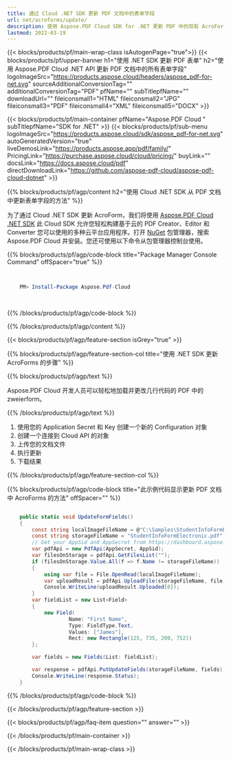 ```yaml
---
title: 通过 Cloud .NET SDK 更新 PDF 文档中的表单字段
url: net/acroforms/update/
description: 使用 Aspose.PDF Cloud SDK for .NET 更新 PDF 中的现有 AcroForm 字段。快速、准确且灵活的表单处理。
lastmod: 2022-03-19
---
```


{{< blocks/products/pf/main-wrap-class isAutogenPage="true">}}
{{< blocks/products/pf/upper-banner h1="使用 .NET SDK 更新 PDF 表单" h2="使用 Aspose.PDF Cloud .NET API 更新 PDF 文档中的所有表单字段" logoImageSrc="https://products.aspose.cloud/headers/aspose_pdf-for-net.svg" sourceAdditionalConversionTag="" additionalConversionTag="PDF" pfName="" subTitlepfName="" downloadUrl="" fileiconsmall1="HTML" fileiconsmall2="JPG" fileiconsmall3="PDF" fileiconsmall4="XML" fileiconsmall5="DOCX" >}}

{{< blocks/products/pf/main-container pfName="Aspose.PDF Cloud " subTitlepfName="SDK for .NET" >}}
{{< blocks/products/pf/sub-menu logoImageSrc="https://products.aspose.cloud/sdk/aspose_pdf-for-net.svg"
autoGeneratedVersion="true"
liveDemosLink="https://products.aspose.app/pdf/family/" PricingLink="https://purchase.aspose.cloud/cloud/pricing/" buyLink="" docsLink="https://docs.aspose.cloud/pdf"  directDownloadLink="https://github.com/aspose-pdf-cloud/aspose-pdf-cloud-dotnet" >}}

{{% blocks/products/pf/agp/content h2="使用 Cloud .NET SDK 从 PDF 文档中更新表单字段的方法" %}}

为了通过 Cloud .NET SDK 更新 AcroForm，我们将使用
[Aspose.PDF Cloud .NET SDK](https://products.aspose.cloud/pdf/net/)
此 Cloud SDK 允许您轻松构建基于云的 PDF Creator、Editor 和 Converter 您可以使用的多种云平台应用程序。打开
[NuGet](https://www.nuget.org/packages/Aspose.Pdf-Cloud)
包管理器，搜索
Aspose.PDF Cloud
并安装。您还可使用以下命令从包管理器控制台使用。

{{% blocks/products/pf/agp/code-block title="Package Manager Console Command" offSpacer="true" %}}

```powershell

     
    PM> Install-Package Aspose.Pdf-Cloud
     
     

```

{{% /blocks/products/pf/agp/code-block %}}

{{% /blocks/products/pf/agp/content %}}

{{< blocks/products/pf/agp/feature-section isGrey="true" >}}

{{% blocks/products/pf/agp/feature-section-col title="使用 .NET SDK 更新 AcroForms 的步骤" %}}

{{% blocks/products/pf/agp/text %}}

Aspose.PDF Cloud 开发人员可以轻松地加载并更改几行代码的 PDF 中的 zweierform。

{{% /blocks/products/pf/agp/text %}}

1. 使用您的 Application Secret 和 Key 创建一个新的 Configuration 对象
2. 创建一个连接到 Cloud API 的对象
3. 上传您的文档文件
4. 执行更新
5. 下载结果

{{% /blocks/products/pf/agp/feature-section-col %}}



{{% blocks/products/pf/agp/code-block title="此示例代码显示更新 PDF 文档中 AcroForms 的方法" offSpacer="" %}}

```cs

    public static void UpdateFormFields()
    {
        const string localImageFileName = @"C:\Samples\StudentInfoFormElectronic.pdf";
        const string storageFileName = "StudentInfoFormElectronic.pdf";
        // Get your AppSid and AppSecret from https://dashboard.aspose.cloud (free registration required).            
        var pdfApi = new PdfApi(AppSecret, AppSid);
        var filesOnStorage = pdfApi.GetFilesList("");
        if (filesOnStorage.Value.All(f => f.Name != storageFileName))
        {
            using var file = File.OpenRead(localImageFileName);
            var uploadResult = pdfApi.UploadFile(storageFileName, file);
            Console.WriteLine(uploadResult.Uploaded[0]);
        }
        var fieldList = new List<Field>
        {
            new Field(
                    Name: "First Name",
                    Type: FieldType.Text,
                    Values: ["James"],
                    Rect: new Rectangle(125, 735, 200, 752))
        };

        var fields = new Fields(List: fieldList);

        var response = pdfApi.PutUpdateFields(storageFileName, fields);
        Console.WriteLine(response.Status);
    }
```

{{% /blocks/products/pf/agp/code-block %}}

{{< /blocks/products/pf/agp/feature-section >}}

{{< blocks/products/pf/agp/faq-item question="" answer="" >}}

{{< /blocks/products/pf/main-container >}}

{{< /blocks/products/pf/main-wrap-class >}}

